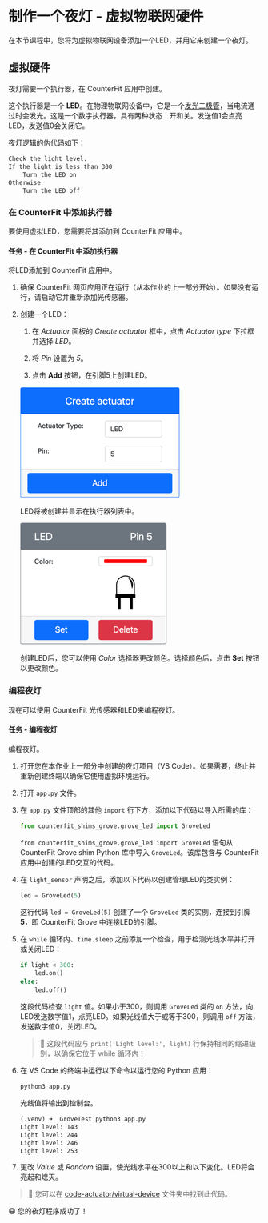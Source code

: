 <!--
CO_OP_TRANSLATOR_METADATA:
{
  "original_hash": "9c640f93263fd9adbfda920739e09feb",
  "translation_date": "2025-08-24T23:22:52+00:00",
  "source_file": "1-getting-started/lessons/3-sensors-and-actuators/virtual-device-actuator.md",
  "language_code": "zh"
}
-->
# 制作一个夜灯 - 虚拟物联网硬件

在本节课程中，您将为虚拟物联网设备添加一个LED，并用它来创建一个夜灯。

## 虚拟硬件

夜灯需要一个执行器，在 CounterFit 应用中创建。

这个执行器是一个 **LED**。在物理物联网设备中，它是一个[发光二极管](https://wikipedia.org/wiki/Light-emitting_diode)，当电流通过时会发光。这是一个数字执行器，具有两种状态：开和关。发送值1会点亮LED，发送值0会关闭它。

夜灯逻辑的伪代码如下：

```text
Check the light level.
If the light is less than 300
    Turn the LED on
Otherwise
    Turn the LED off
```

### 在 CounterFit 中添加执行器

要使用虚拟LED，您需要将其添加到 CounterFit 应用中。

#### 任务 - 在 CounterFit 中添加执行器

将LED添加到 CounterFit 应用中。

1. 确保 CounterFit 网页应用正在运行（从本作业的上一部分开始）。如果没有运行，请启动它并重新添加光传感器。

1. 创建一个LED：

    1. 在 *Actuator* 面板的 *Create actuator* 框中，点击 *Actuator type* 下拉框并选择 *LED*。

    1. 将 *Pin* 设置为 *5*。

    1. 点击 **Add** 按钮，在引脚5上创建LED。

    ![LED设置](../../../../translated_images/counterfit-create-led.ba9db1c9b8c622a635d6dfae5cdc4e70c2b250635bd4f0601c6cf0bd22b7ba46.zh.png)

    LED将被创建并显示在执行器列表中。

    ![创建的LED](../../../../translated_images/counterfit-led.c0ab02de6d256ad84d9bad4d67a7faa709f0ea83e410cfe9b5561ef0cef30b1c.zh.png)

    创建LED后，您可以使用 *Color* 选择器更改颜色。选择颜色后，点击 **Set** 按钮以更改颜色。

### 编程夜灯

现在可以使用 CounterFit 光传感器和LED来编程夜灯。

#### 任务 - 编程夜灯

编程夜灯。

1. 打开您在本作业上一部分中创建的夜灯项目（VS Code）。如果需要，终止并重新创建终端以确保它使用虚拟环境运行。

1. 打开 `app.py` 文件。

1. 在 `app.py` 文件顶部的其他 `import` 行下方，添加以下代码以导入所需的库：

    ```python
    from counterfit_shims_grove.grove_led import GroveLed
    ```

    `from counterfit_shims_grove.grove_led import GroveLed` 语句从 CounterFit Grove shim Python 库中导入 `GroveLed`。该库包含与 CounterFit 应用中创建的LED交互的代码。

1. 在 `light_sensor` 声明之后，添加以下代码以创建管理LED的类实例：

    ```python
    led = GroveLed(5)
    ```

    这行代码 `led = GroveLed(5)` 创建了一个 `GroveLed` 类的实例，连接到引脚 **5**，即 CounterFit Grove 中连接LED的引脚。

1. 在 `while` 循环内、`time.sleep` 之前添加一个检查，用于检测光线水平并打开或关闭LED：

    ```python
    if light < 300:
        led.on()
    else:
        led.off()
    ```

    这段代码检查 `light` 值。如果小于300，则调用 `GroveLed` 类的 `on` 方法，向LED发送数字值1，点亮LED。如果光线值大于或等于300，则调用 `off` 方法，发送数字值0，关闭LED。

    > 💁 这段代码应与 `print('Light level:', light)` 行保持相同的缩进级别，以确保它位于 while 循环内！

1. 在 VS Code 的终端中运行以下命令以运行您的 Python 应用：

    ```sh
    python3 app.py
    ```

    光线值将输出到控制台。

    ```text
    (.venv) ➜  GroveTest python3 app.py 
    Light level: 143
    Light level: 244
    Light level: 246
    Light level: 253
    ```

1. 更改 *Value* 或 *Random* 设置，使光线水平在300以上和以下变化。LED将会亮起和熄灭。


> 💁 您可以在 [code-actuator/virtual-device](../../../../../1-getting-started/lessons/3-sensors-and-actuators/code-actuator/virtual-device) 文件夹中找到此代码。

😀 您的夜灯程序成功了！
